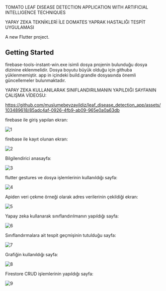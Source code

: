 TOMATO LEAF DISEASE DETECTION APPLICATION WITH ARTIFICIAL INTELLIGENCE TECHNIQUES

YAPAY ZEKA TEKNİKLERİ İLE DOMATES YAPRAK HASTALIĞI TESPİT UYGULAMASI

A new Flutter project.
## Getting Started

firebase-tools-instant-win.exe isimli dosya projenin bulunduğu dosya dizinine eklenmelidir. Dosya boyutu büyük olduğu için githuba yüklenmemiştir.
app in içindeki build.grandle dosyasında önemli güncellemeler bulunmaktadır.

YAPAY ZEKA KULLANILARAK SINIFLANDIRILMANIN YAPILDIĞI SAYFANIN ÇALIŞMA VİDEOSU:

https://github.com/muslumebeyzayildiz/leaf_disease_detection_app/assets/103489618/85adc4af-0926-4fb9-ab09-965e0a0a63db

firebase ile giriş yapılan ekran:

![1](https://github.com/muslumebeyzayildiz/leaf_disease_detection_app/assets/103489618/236a4b82-f15b-4262-ac3e-525848e7df67)

firebase ile kayıt olunan ekran:

![2](https://github.com/muslumebeyzayildiz/leaf_disease_detection_app/assets/103489618/c7b4e462-8352-4435-93c5-4f5a0648fa41)

Bilgilendirici anasayfa:

![3](https://github.com/muslumebeyzayildiz/leaf_disease_detection_app/assets/103489618/27033ff3-7084-4554-bfbf-8fea74bdb4ce)

flutter gestures ve dosya işlemlerinin kullanıldığı sayfa:

![4](https://github.com/muslumebeyzayildiz/leaf_disease_detection_app/assets/103489618/9f170658-2cad-4051-bc41-a1cdecb689ca)

Apiden veri çekme örneği olarak adres verilerinin çekildiği ekran:

![5](https://github.com/muslumebeyzayildiz/leaf_disease_detection_app/assets/103489618/65edf112-3c1c-4e4b-96ab-3dc96b495215)

Yapay zeka kullanarak sınıflandırılmanın yapıldığı sayfa:

![6](https://github.com/muslumebeyzayildiz/leaf_disease_detection_app/assets/103489618/a8407d12-c02b-4bd3-849e-9913267b4b61)

Sınıflandırmalara ait tespit geçmişinin tutulduğu sayfa:

![7](https://github.com/muslumebeyzayildiz/leaf_disease_detection_app/assets/103489618/373c1884-58cc-4277-8421-0cbf705d1dce)

Grafiğin kullanıldığı sayfa:

![8](https://github.com/muslumebeyzayildiz/leaf_disease_detection_app/assets/103489618/7d480750-8764-453c-a6c0-0c52bd8345fd)

Firestore CRUD işlemlerinin yapıldığı sayfa:

![9](https://github.com/muslumebeyzayildiz/leaf_disease_detection_app/assets/103489618/7ddcf097-8b39-49c8-a3da-bc5dd09cefcd)

